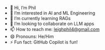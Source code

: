 - 👋 Hi, I’m Phil
- 👀 I’m interested in AI and ML Engineering
- 🌱 I’m currently learning RAGs
- 💞️ I’m looking to collaborate on LLM apps
- 📫 How to reach me: leighphil4@gmail.com
- 😄 Pronouns: He/Him
- ⚡ Fun fact: GitHub Copilot is fun!

<!---
Ronoh4/Ronoh4 is a ✨ special ✨ repository because its `README.md` (this file) appears on your GitHub profile.
You can click the Preview link to take a look at your changes.
--->
